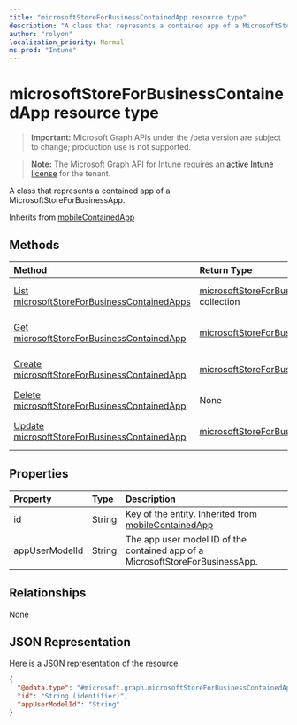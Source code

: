 ```yaml
---
title: "microsoftStoreForBusinessContainedApp resource type"
description: "A class that represents a contained app of a MicrosoftStoreForBusinessApp."
author: "rolyon"
localization_priority: Normal
ms.prod: "Intune"
---
```


# microsoftStoreForBusinessContainedApp resource type

> **Important:** Microsoft Graph APIs under the /beta version are subject to change; production use is not supported.

> **Note:** The Microsoft Graph API for Intune requires an [active Intune license](https://go.microsoft.com/fwlink/?linkid=839381) for the tenant.

A class that represents a contained app of a MicrosoftStoreForBusinessApp.


Inherits from [mobileContainedApp](../resources/intune-apps-mobilecontainedapp.md)

## Methods
|Method|Return Type|Description|
|:---|:---|:---|
|[List microsoftStoreForBusinessContainedApps](../api/intune-apps-microsoftstoreforbusinesscontainedapp-list.md)|[microsoftStoreForBusinessContainedApp](../resources/intune-apps-microsoftstoreforbusinesscontainedapp.md) collection|List properties and relationships of the [microsoftStoreForBusinessContainedApp](../resources/intune-apps-microsoftstoreforbusinesscontainedapp.md) objects.|
|[Get microsoftStoreForBusinessContainedApp](../api/intune-apps-microsoftstoreforbusinesscontainedapp-get.md)|[microsoftStoreForBusinessContainedApp](../resources/intune-apps-microsoftstoreforbusinesscontainedapp.md)|Read properties and relationships of the [microsoftStoreForBusinessContainedApp](../resources/intune-apps-microsoftstoreforbusinesscontainedapp.md) object.|
|[Create microsoftStoreForBusinessContainedApp](../api/intune-apps-microsoftstoreforbusinesscontainedapp-create.md)|[microsoftStoreForBusinessContainedApp](../resources/intune-apps-microsoftstoreforbusinesscontainedapp.md)|Create a new [microsoftStoreForBusinessContainedApp](../resources/intune-apps-microsoftstoreforbusinesscontainedapp.md) object.|
|[Delete microsoftStoreForBusinessContainedApp](../api/intune-apps-microsoftstoreforbusinesscontainedapp-delete.md)|None|Deletes a [microsoftStoreForBusinessContainedApp](../resources/intune-apps-microsoftstoreforbusinesscontainedapp.md).|
|[Update microsoftStoreForBusinessContainedApp](../api/intune-apps-microsoftstoreforbusinesscontainedapp-update.md)|[microsoftStoreForBusinessContainedApp](../resources/intune-apps-microsoftstoreforbusinesscontainedapp.md)|Update the properties of a [microsoftStoreForBusinessContainedApp](../resources/intune-apps-microsoftstoreforbusinesscontainedapp.md) object.|

## Properties
|Property|Type|Description|
|:---|:---|:---|
|id|String|Key of the entity. Inherited from [mobileContainedApp](../resources/intune-apps-mobilecontainedapp.md)|
|appUserModelId|String|The app user model ID of the contained app of a MicrosoftStoreForBusinessApp.|

## Relationships
None

## JSON Representation
Here is a JSON representation of the resource.
<!-- {
  "blockType": "resource",
  "keyProperty": "id",
  "@odata.type": "microsoft.graph.microsoftStoreForBusinessContainedApp"
}
-->
``` json
{
  "@odata.type": "#microsoft.graph.microsoftStoreForBusinessContainedApp",
  "id": "String (identifier)",
  "appUserModelId": "String"
}
```





